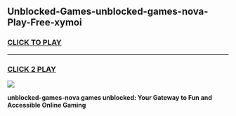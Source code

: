 
## Unblocked-Games-unblocked-games-nova-Play-Free-xymoi
<h3>
<a href="https://premium76.site?title=unblocked-games-nova&ref=09A">CLICK TO PLAY</a></h3>
<hr>

<h3>
<a href="https://premium76.site?title=unblocked-games-nova&ref=09A">CLICK 2 PLAY</a>
  
</h3>

<a href="https://premium76.site?title=unblocked-games-nova&ref=09A"><img src="https://clearcache.store/games.png"></a>


**unblocked-games-nova games unblocked: Your Gateway to Fun and Accessible Online Gaming**
